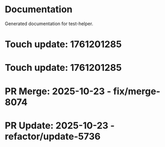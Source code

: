 # Documentation

Generated documentation for test-helper.

# Touch update: 1761201285

# Touch update: 1761201285

# PR Merge: 2025-10-23 - fix/merge-8074

# PR Update: 2025-10-23 - refactor/update-5736
